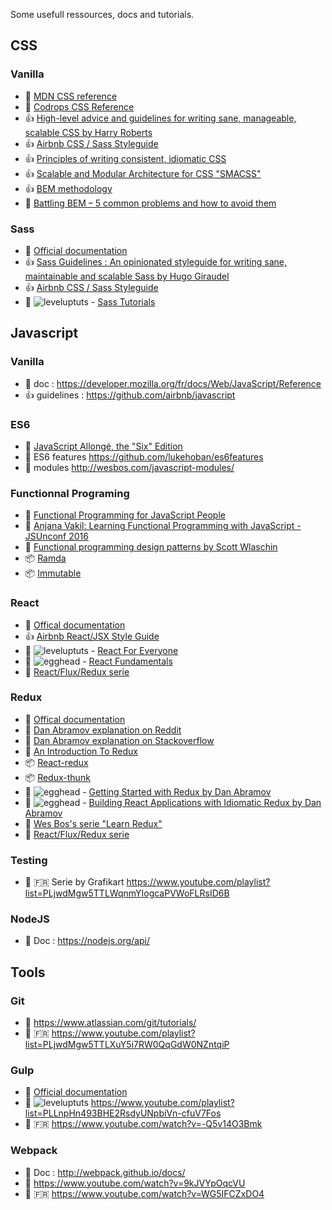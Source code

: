 Some usefull ressources, docs and tutorials.

## CSS

### Vanilla

- :book: [MDN CSS reference](https://developer.mozilla.org/fr/docs/Web/CSS/Reference)
- :book: [Codrops CSS Reference](http://tympanus.net/codrops/css_reference/)
- :+1: [High-level advice and guidelines for writing sane, manageable, scalable CSS by Harry Roberts](http://cssguidelin.es)
- :+1: [Airbnb CSS / Sass Styleguide](https://github.com/airbnb/css)
- :+1: [Principles of writing consistent, idiomatic CSS](https://github.com/necolas/idiomatic-css)
- :+1: [Scalable and Modular Architecture for CSS "SMACSS"](https://smacss.com/)
- :+1: [BEM methodology](https://en.bem.info/methodology/)
- :paperclip: [Battling BEM – 5 common problems and how to avoid them](https://medium.com/fed-or-dead/battling-bem-5-common-problems-and-how-to-avoid-them-5bbd23dee319#.acr63t754)

### Sass

- :book: [Official documentation](http://sass-lang.com/documentation/file.SASS_REFERENCE.html)
- :+1: [Sass Guidelines : An opinionated styleguide for writing sane, maintainable and scalable Sass by Hugo Giraudel](http://sass-guidelin.es)
- :+1: [Airbnb CSS / Sass Styleguide](https://github.com/airbnb/css)
- :movie_camera: ![leveluptuts] - [Sass Tutorials](https://www.youtube.com/playlist?list=PL2CB1F80266E986EA)



## Javascript

### Vanilla

- :book: doc : https://developer.mozilla.org/fr/docs/Web/JavaScript/Reference
- :+1: guidelines : https://github.com/airbnb/javascript

### ES6
- :book: [JavaScript Allongé, the "Six" Edition](https://leanpub.com/javascriptallongesix/read) 
- :book: ES6 features https://github.com/lukehoban/es6features
- :paperclip: modules http://wesbos.com/javascript-modules/

### Functionnal Programing
- :paperclip: [Functional Programming for JavaScript People](https://medium.com/@chetcorcos/functional-programming-for-javascript-people-1915d8775504#.l7wriz6jv)
- :movie_camera: [Anjana Vakil: Learning Functional Programming with JavaScript - JSUnconf 2016](https://www.youtube.com/watch?v=e-5obm1G_FY)
- :movie_camera: [Functional programming design patterns by Scott Wlaschin](https://www.youtube.com/watch?v=E8I19uA-wGY)
- :package: [Ramda](http://ramdajs.com/)
- :package: [Immutable](https://facebook.github.io/immutable-js/)

### React
- :book: [Offical documentation](https://facebook.github.io/react/docs/getting-started.html)
- :+1: [Airbnb React/JSX Style Guide](https://github.com/airbnb/javascript/tree/master/react)
- :movie_camera: ![leveluptuts] - [React For Everyone](https://www.youtube.com/playlist?list=PLLnpHn493BHFfs3Uj5tvx17mXk4B4ws4p)
- :movie_camera: ![egghead] - [React Fundamentals](https://egghead.io/courses/react-fundamentals)
- :movie_camera: [React/Flux/Redux serie](https://www.youtube.com/playlist?list=PLoYCgNOIyGABj2GQSlDRjgvXtqfDxKm5b)


### Redux

- :book: [Offical documentation](http://redux.js.org)
- :paperclip: [Dan Abramov explanation on Reddit](https://www.reddit.com/r/reactjs/comments/4npzq5/confused_redux_or_mobx/d46k2bl)
- :paperclip: [Dan Abramov explanation on Stackoverflow](http://stackoverflow.com/questions/35411423/how-to-dispatch-a-redux-action-with-a-timeout/35415559#35415559)
- :paperclip: [An Introduction To Redux](https://www.smashingmagazine.com/2016/06/an-introduction-to-redux/)
- :package: [React-redux](https://github.com/reactjs/react-redux)
- :package: [Redux-thunk](https://github.com/gaearon/redux-thunk)
- :movie_camera: ![egghead] - [Getting Started with Redux by Dan Abramov](https://egghead.io/series/getting-started-with-redux)
- :movie_camera: ![egghead] - [Building React Applications with Idiomatic Redux by Dan Abramov](https://egghead.io/courses/building-react-applications-with-idiomatic-redux)
- :movie_camera: [Wes Bos's serie "Learn Redux"](https://www.youtube.com/playlist?list=PLu8EoSxDXHP5uyzEWxdlr9WQTJJIzr6jy)
- :movie_camera: [React/Flux/Redux serie](https://www.youtube.com/playlist?list=PLoYCgNOIyGABj2GQSlDRjgvXtqfDxKm5b)

### Testing

- :movie_camera: :fr: Serie by Grafikart https://www.youtube.com/playlist?list=PLjwdMgw5TTLWqnmYIogcaPVWoFLRsID6B


### NodeJS

- :book: Doc : https://nodejs.org/api/



## Tools

### Git

- :book: https://www.atlassian.com/git/tutorials/
- :movie_camera: :fr: https://www.youtube.com/playlist?list=PLjwdMgw5TTLXuY5i7RW0QqGdW0NZntqiP

### Gulp

- :book: [Official documentation]( https://github.com/gulpjs/gulp/blob/master/docs/getting-started.md)
- :movie_camera: ![leveluptuts] https://www.youtube.com/playlist?list=PLLnpHn493BHE2RsdyUNpbiVn-cfuV7Fos
- :movie_camera: :fr: https://www.youtube.com/watch?v=-Q5v14O3Bmk


### Webpack

- :book: Doc : http://webpack.github.io/docs/
- :movie_camera: https://www.youtube.com/watch?v=9kJVYpOqcVU
- :movie_camera: :fr: https://www.youtube.com/watch?v=WG5IFCZxDO4

[egghead]: https://3e30e811207ebb1d2d1b43e8ae87920df04732f7.googledrive.com/host/0BzDsqfUCKa1bMjRod0dLaTQ5d1E/egghead.svg
[leveluptuts]: https://3e30e811207ebb1d2d1b43e8ae87920df04732f7.googledrive.com/host/0BzDsqfUCKa1bMjRod0dLaTQ5d1E/leveluptuts.png

